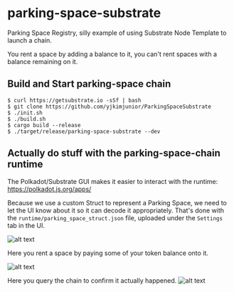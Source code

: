 # parking-space-substrate

Parking Space Registry, silly example of using Substrate Node Template to launch a chain.

You rent a space by adding a balance to it, you can't rent spaces with a balance remaining on it.

## Build and Start parking-space chain
```
$ curl https://getsubstrate.io -sSf | bash
$ git clone https://github.com/yjkimjunior/ParkingSpaceSubstrate
$ ./init.sh
$ ./build.sh
$ cargo build --release
$ ./target/release/parking-space-substrate --dev
```

## Actually do stuff with the parking-space-chain runtime
The Polkadot/Substrate GUI makes it easier to interact with the runtime:
<https://polkadot.js.org/apps/>

Because we use a custom Struct to represent a Parking Space, we need to let the UI know about it so it can decode it appropriately. That's done with the `runtime/parking_space_struct.json` file, uploaded under the `Settings` tab in the UI.

![alt text]("./settings.png")

Here you rent a space by paying some of your token balance onto it.

![alt text]("./extrinsic-rent-a-space.png")

Here you query the chain to confirm it actually happened.
![alt text]("./extrinsic-chain-state-1.png")
